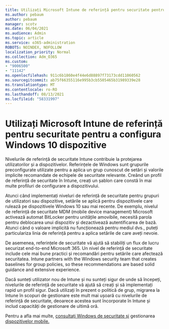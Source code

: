 ```yaml
---
title: Utilizați Microsoft Intune de referință pentru securitate pentru a configura Windows 10 dispozitive
ms.author: pebaum
author: pebaum
manager: scotv
ms.date: 06/04/2021
ms.audience: Admin
ms.topic: article
ms.service: o365-administration
ROBOTS: NOINDEX, NOFOLLOW
localization_priority: Normal
ms.collection: Adm_O365
ms.custom:
- "9006500"
- "11142"
ms.openlocfilehash: 911c6b1860e4f44e6d88897f73173cdd11060562
ms.sourcegitcommit: ab75f66355116e995b3cb5505465b31989339e28
ms.translationtype: MT
ms.contentlocale: ro-RO
ms.lasthandoff: 08/13/2021
ms.locfileid: "58331997"
---
```

# <a name="use-microsoft-intune-security-baselines-to-configure-windows-10-devices"></a>Utilizați Microsoft Intune de referință pentru securitate pentru a configura Windows 10 dispozitive

Nivelurile de referință de securitate Intune contribuie la protejarea utilizatorilor și a dispozitivelor. Referințele de Windows sunt grupurile preconfigurate utilizate pentru a aplica un grup cunoscut de setări și valorile implicite recomandate de echipele de securitate relevante. Creând un profil de referință de securitate în Intune, creați un șablon care constă în mai multe profiluri de configurare a dispozitivului.

Atunci când implementați niveluri de referință de securitate pentru grupuri de utilizatori sau dispozitive, setările se aplică pentru dispozitivele care rulează pe dispozitivele Windows 10 sau mai recente. De exemplu, nivelul de referință de securitate MDM (mobile device management) Microsoft activează automat BitLocker pentru unitățile amovibile, necesită parola pentru deblocarea unui dispozitiv și dezactivează autentificarea de bază. Atunci când o valoare implicită nu funcționează pentru mediul dvs., puteți particulariza linia de referință pentru a aplica setările de care aveți nevoie.

De asemenea, referințele de securitate vă ajută să stabiliți un flux de lucru securizat end-to-end Microsoft 365. Un nivel de referință de securitate include cele mai bune practici și recomandări pentru setările care afectează securitatea. Intune partners with the Windows security team that creates baselines for group policies, so these recommendations are based solid guidance and extensive experience.

Dacă sunteți utilizator nou de Intune și nu sunteți sigur de unde să începeți, nivelurile de referință de securitate vă ajută să creați și să implementați rapid un profil sigur. Dacă utilizați în prezent o politică de grup, migrarea la Intune în scopuri de gestionare este mult mai ușoară cu nivelurile de referință de securitate, deoarece acestea sunt încorporate în Intune și includ capacități de gestionare de ultimă oră.

Pentru a afla mai multe, [consultați Windows de securitate și](https://docs.microsoft.com/windows/security/threat-protection/windows-security-baselines) gestionarea [dispozitivelor mobile.](https://docs.microsoft.com/windows/client-management/mdm/)

